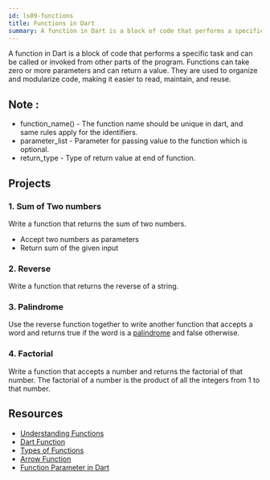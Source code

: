 ```yaml
---
id: ls09-functions
title: Functions in Dart
summary: A function in Dart is a block of code that performs a specific task and can be called or invoked from other parts of the program. Functions can take zero or more parameters and can return a value. They are used to organize and modularize code, making it easier to read, maintain, and reuse.
---
```


A function in Dart is a block of code that performs a specific task and can be called or invoked from other parts of the program. Functions can take zero or more parameters and can return a value. They are used to organize and modularize code, making it easier to read, maintain, and reuse.

## Note :

- function_name() - The function name should be unique in dart, and same rules apply for the
  identifiers.
- parameter_list - Parameter for passing value to the function which is optional.
- return_type - Type of return value at end of function.

## Projects

### 1. Sum of Two numbers

Write a function that returns the sum of two numbers.

- Accept two numbers as parameters
- Return sum of the given input

### 2. Reverse

Write a function that returns the reverse of a string.

### 3. Palindrome

Use the reverse function together to write another function that accepts a word and returns true if the word is
a [palindrome](https://en.wikipedia.org/wiki/Palindrome) and false otherwise.

### 4. Factorial

Write a function that accepts a number and returns the factorial of that number. The factorial of a number is the product of all the integers from 1 to that number.

## Resources

- [Understanding Functions](https://dart-tutorial.com/functions/functions-in-dart)
- [Dart Function](https://www.javatpoint.com/dart-function)
- [Types of Functions](https://dart-tutorial.com/functions/types-of-functions-in-dart/)
- [Arrow Function](https://dart-tutorial.com/functions/arrow-function-in-dart/)
- [Function Parameter in Dart](https://dart-tutorial.com/functions/function-parameter-in-dart/)
